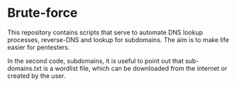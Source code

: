 # Brute-force
This repository contains scripts that serve to automate DNS lookup processes, reverse-DNS and lookup for subdomains. The aim is to make life easier for pentesters.

In the second code, subdomains, it is useful to point out that sub-domains.txt is a wordlist file, which can be downloaded from the internet or created by the user.

